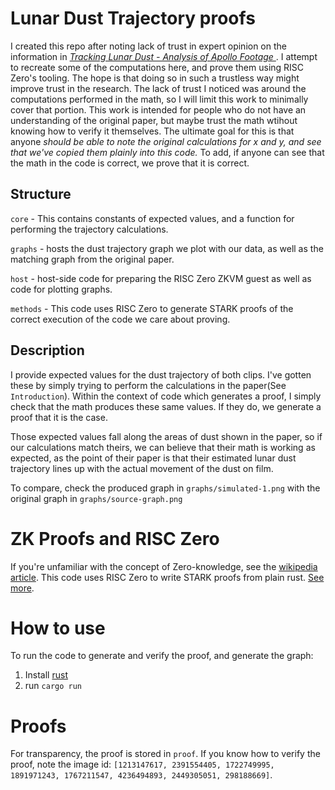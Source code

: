 # Lunar Dust Trajectory proofs

I created this repo after noting lack of trust in expert opinion on the information in *[Tracking Lunar Dust - Analysis of Apollo Footage
](https://www.researchgate.net/publication/258468670_Tracking_Lunar_Dust_-_Analysis_of_Apollo_Footage)*. I attempt to recreate some of the computations here, and prove them using RISC Zero's tooling. The hope is that doing so in such a trustless way might improve trust in the research. The lack of trust I noticed was around the computations performed in the math, so I will limit this work to minimally cover that portion. This work is intended for people who do not have an understanding of the original paper, but maybe trust the math wtihout knowing how to verify it themselves. The ultimate goal for this is that anyone *should be able to note the original calculations for x and y, and see that we've copied them plainly into this code.* To add, if anyone can see that the math in the code is correct, we prove that it is correct.

## Structure
`core` - This contains constants of expected values, and a function for performing the trajectory calculations.

`graphs` - hosts the dust trajectory graph we plot with our data, as well as the matching graph from the original paper.

`host` - host-side code for preparing the RISC Zero ZKVM guest as well as code for plotting graphs.

`methods` - This code uses RISC Zero to generate STARK proofs of the correct execution of the code we care about proving.

## Description
I provide expected values for the dust trajectory of both clips. I've gotten these by simply trying to perform the calculations in the paper(See `Introduction`). Within the context of code which generates a proof, I simply check that the math produces these same values. If they do, we generate a proof that it is the case.

Those expected values fall along the areas of dust shown in the paper, so if our calculations match theirs, we can believe that their math is working as expected, as the point of their paper is that their estimated lunar dust trajectory lines up with the actual movement of the dust on film.

To compare, check the produced graph in `graphs/simulated-1.png` with the original graph in `graphs/source-graph.png`

# ZK Proofs and RISC Zero
If you're unfamiliar with the concept of Zero-knowledge, see the [wikipedia article](https://en.wikipedia.org/wiki/Zero-knowledge_proof).
This code uses RISC Zero to write STARK proofs from plain rust. [See more](https://www.risczero.com/).

# How to use
To run the code to generate and verify the proof, and generate the graph:
1. Install [rust](https://www.rust-lang.org/tools/install)
2. run `cargo run`

# Proofs
For transparency, the proof is stored in `proof`. If you know how to verify the proof, note the image id: `[1213147617, 2391554405, 1722749995, 1891971243, 1767211547, 4236494893, 2449305051, 298188669]`.
